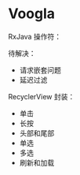 # Voogla

RxJava 操作符：


待解决：

- 请求嵌套问题
- 延迟过滤


RecyclerView 封装：

- 单击
- 长按
- 头部和尾部
- 单选
- 多选
- 刷新和加载
